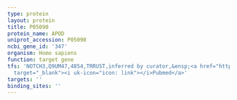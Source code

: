 ```yaml
---
type: protein
layout: protein
title: P05090
protein_name: APOD
uniprot_accession: P05090
ncbi_gene_id: '347'
organism: Homo sapiens
function: target gene
tfs: 'NOTCH3,Q9UM47,4854,TRRUST,inferred by curator,&ensp;<a href="https://www.ncbi.nlm.nih.gov/pubmed/?term=21705670%5Buid%5D"
  target="_blank"><i uk-icon="icon: link"></i>Pubmed</a>'
targets: ''
binding_sites: ''
---
```

